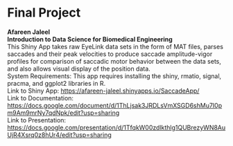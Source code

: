 # Final Project
**Afareen Jaleel**  
**Introduction to Data Science for Biomedical Engineering**  
This Shiny App takes raw EyeLink data sets in the form of MAT files, parses saccades and their peak velocities to produce saccade amplitude-vigor profiles for comparison of saccadic motor behavior between the data sets, and also allows visual display of the position data.  
System Requirements: This app requires installing the shiny, rmatio, signal, pracma, and ggplot2 libraries in R.   
Link to Shiny App: https://afareen-jaleel.shinyapps.io/SaccadeApp/  
Link to Documentation: https://docs.google.com/document/d/1ThLjsak3JRDLsVmXSGD6shMu7I0pm9Am9mrNy7qdNpk/edit?usp=sharing  
Link to Presentation: https://docs.google.com/presentation/d/1TfqkW00zdlkthlg1QUBrezyWN8AuUjR4Xsrq0z8hUr4/edit?usp=sharing
